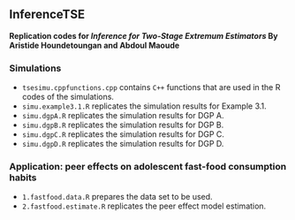 ## InferenceTSE
**Replication codes for *Inference for Two-Stage Extremum Estimators* By Aristide Houndetoungan and Abdoul Maoude**

### Simulations
- `tsesimu.cppfunctions.cpp` contains `C++` functions that are used in the R codes of the simulations.
- `simu.example3.1.R` replicates the simulation results for Example 3.1.
- `simu.dgpA.R` replicates the simulation results for DGP A.
- `simu.dgpB.R` replicates the simulation results for DGP B.
- `simu.dgpC.R` replicates the simulation results for DGP C.
- `simu.dgpD.R` replicates the simulation results for DGP D.

### Application: peer effects on adolescent fast-food consumption habits
- `1.fastfood.data.R` prepares the data set to be used.
- `2.fastfood.estimate.R` replicates the peer effect model estimation.